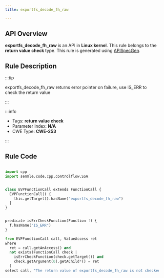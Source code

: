 ```yaml
---
title: exportfs_decode_fh_raw

---
```



## API Overview
**exportfs_decode_fh_raw** is an API in **Linux kernel**. This rule belongs to the **return value check** type. This rule is generated using [APISpecGen](../../tools/APISpecGen).
## Rule Description

:::tip

exportfs_decode_fh_raw returns error pointer on failure, use IS_ERR to check the return value

:::

:::info

- Tags: **return value check**
- Parameter Index: **N/A**
- CWE Type: **CWE-253**

:::

## Rule Code
```python

import cpp
import semmle.code.cpp.controlflow.SSA


class EVPFunctionCall extends FunctionCall {
  EVPFunctionCall() {
    this.getTarget().hasName("exportfs_decode_fh_raw")
  }
}


predicate isErrCheckFunction(Function f) {
  f.hasName("IS_ERR") 
}

from EVPFunctionCall call, ValueAccess ret
where
  ret = call.getAnAccess() and
  not exists(FunctionCall check |
    isErrCheckFunction(check.getTarget()) and
    check.getArgument(0).getAChild*() = ret
  )
select call, "The return value of exportfs_decode_fh_raw is not checked with IS_ERR."
    
```